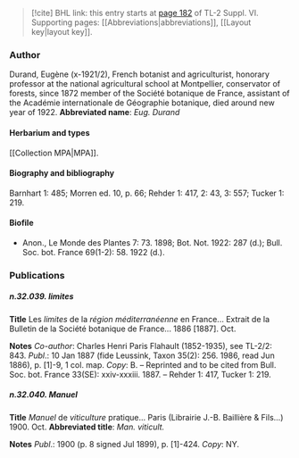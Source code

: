 > [!cite] BHL link: this entry starts at [page 182](https://www.biodiversitylibrary.org/page/33260170) of TL-2 Suppl. VI.
> Supporting pages: [[Abbreviations|abbreviations]], [[Layout key|layout key]].

### Author

Durand, Eugène (x-1921/2), French botanist and agriculturist, honorary professor at the national agricultural school at Montpellier, conservator of forests, since 1872 member of the Société botanique de France, assistant of the Académie internationale de Géographie botanique, died around new year of 1922. 
**Abbreviated name**: *Eug. Durand*

#### Herbarium and types

[[Collection MPA|MPA]].

#### Biography and bibliography

Barnhart 1: 485; Morren ed. 10, p. 66; Rehder 1: 417, 2: 43, 3: 557; Tucker 1: 219.

#### Biofile

- Anon., Le Monde des Plantes 7: 73. 1898; Bot. Not. 1922: 287 (d.); Bull. Soc. bot. France 69(1-2): 58. 1922 (d.).

### Publications

##### n.32.039. limites

**Title**
Les *limites* de la *région méditerranéenne* en France... Extrait de la Bulletin de la Société botanique de France... 1886 \[1887\]. Oct.

**Notes**
*Co-author*: Charles Henri Paris Flahault (1852-1935), see TL-2/2: 843.
*Publ*.: 10 Jan 1887 (fide Leussink, Taxon 35(2): 256. 1986, read Jun 1886), p. \[1\]-9, 1 col. map. *Copy*: B. – Reprinted and to be cited from Bull. Soc. bot. France 33(SE): xxiv-xxxiii. 1887. – Rehder 1: 417, Tucker 1: 219.

##### n.32.040. Manuel

**Title**
*Manuel* de *viticulture* pratique... Paris (Librairie J.-B. Baillière & Fils...) 1900. Oct.
**Abbreviated title**: *Man. viticult.*

**Notes**
*Publ*.: 1900 (p. 8 signed Jul 1899), p. \[1\]-424. *Copy*: NY.

